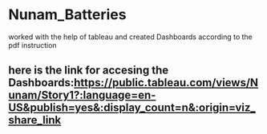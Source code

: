 # Nunam_Batteries
worked with the help of tableau and created Dashboards according to the pdf instruction
## here is the link for accesing the Dashboards:https://public.tableau.com/views/Nunam/Story1?:language=en-US&publish=yes&:display_count=n&:origin=viz_share_link
